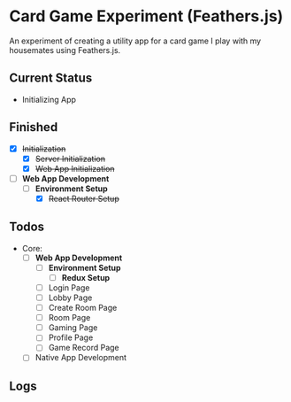# Card Game Experiment (Feathers.js)
An experiment of creating a utility app for a card game I play with my housemates using Feathers.js.

## Current Status
* Initializing App

## Finished
- [x] ~~Initialization~~
    - [x] ~~Server Initialization~~
    - [x] ~~Web App Initialization~~
- [ ] **Web App Development**
    - [ ] **Environment Setup**
        - [x] ~~React Router Setup~~

## Todos
* Core:
    - [ ] **Web App Development**
        - [ ] **Environment Setup**
            - [ ] **Redux Setup**
        - [ ] Login Page
        - [ ] Lobby Page
        - [ ] Create Room Page
        - [ ] Room Page
        - [ ] Gaming Page
        - [ ] Profile Page
        - [ ] Game Record Page
    - [ ] Native App Development
    
## Logs
